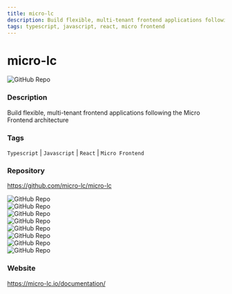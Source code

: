 ```yaml
---
title: micro-lc
description: Build flexible, multi-tenant frontend applications following the Micro Frontend architecture
tags: typescript, javascript, react, micro frontend
---
```

        

# micro-lc

![GitHub Repo](https://img.shields.io/static/v1?label=category&message=opensource&color=green)

### Description

Build flexible, multi-tenant frontend applications following the Micro Frontend architecture

### Tags

`Typescript` | `Javascript` | `React` | `Micro Frontend`

### Repository

https://github.com/micro-lc/micro-lc

![GitHub Repo](https://img.shields.io/github/stars/micro-lc/micro-lc?style=social)<br />![GitHub Repo](https://img.shields.io/github/forks/micro-lc/micro-lc?style=social)<br />![GitHub Repo](https://img.shields.io/github/v/tag/micro-lc/micro-lc?style=social)<br />![GitHub Repo](https://img.shields.io/github/contributors/micro-lc/micro-lc)<br />![GitHub Repo](https://img.shields.io/github/issues-pr/micro-lc/micro-lc)<br />![GitHub Repo](https://img.shields.io/github/issues/micro-lc/micro-lc)<br />![GitHub Repo](https://img.shields.io/github/license/micro-lc/micro-lc)<br />![GitHub Repo](https://img.shields.io/github/last-commit/micro-lc/micro-lc)<br />

### Website

https://micro-lc.io/documentation/
